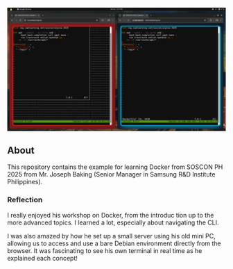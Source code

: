 ![Screenshot](/assets/screenshot.png)

## About

This repository contains the example for learning Docker from SOSCON PH 2025 from Mr. Joseph Baking (Senior Manager in Samsung R&D Institute Philippines).

### Reflection

I really enjoyed his workshop on Docker, from the introduc  tion up to the more advanced topics. I learned a lot, especially about navigating the CLI.

I was also amazed by how he set up a small server using his old mini PC, allowing us to access and use a bare Debian environment directly from the browser. It was fascinating to see his own terminal in real time as he explained each concept!